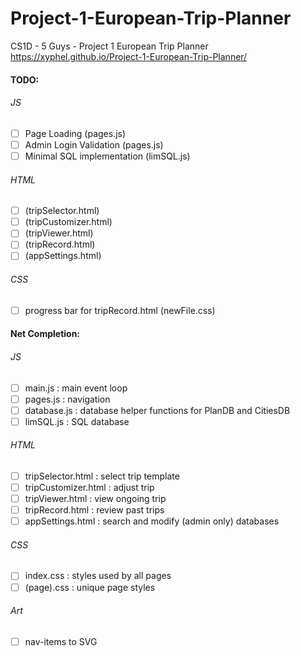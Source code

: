 # Project-1-European-Trip-Planner
CS1D - 5 Guys - Project 1 European Trip Planner
https://xyphel.github.io/Project-1-European-Trip-Planner/

#### TODO:
###### JS
- [ ] Page Loading (pages.js)
- [ ] Admin Login Validation (pages.js)
- [ ] Minimal SQL implementation (limSQL.js)
###### HTML
- [ ] (tripSelector.html)
- [ ] (tripCustomizer.html)
- [ ] (tripViewer.html)
- [ ] (tripRecord.html)
- [ ] (appSettings.html)
###### CSS
- [ ] progress bar for tripRecord.html (newFile.css)

#### Net Completion:
###### JS
- [ ] main.js : main event loop
- [ ] pages.js : navigation
- [ ] database.js : database helper functions for PlanDB and CitiesDB
- [ ] limSQL.js : SQL database
###### HTML
- [ ] tripSelector.html : select trip template
- [ ] tripCustomizer.html : adjust trip
- [ ] tripViewer.html : view ongoing trip
- [ ] tripRecord.html : review past trips
- [ ] appSettings.html : search and modify (admin only) databases
###### CSS
- [ ] index.css : styles used by all pages
- [ ] (page).css : unique page styles
###### Art
- [ ] nav-items to SVG